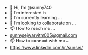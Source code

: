 - 👋 Hi, I’m @sunny740
- 👀 I’m interested in ...
- 🌱 I’m currently learning ...
- 💞️ I’m looking to collaborate on ...
- 📫 How to reach me ...
- sunnysejwarvitm005@gmail.com
- 📫 How to connect with me ...
- https://www.linkedin.com/in/sunsej/

<!---
sunny740/sunny740 is a ✨ special ✨ repository because its `README.md` (this file) appears on your GitHub profile.
You can click the Preview link to take a look at your changes.
--->
